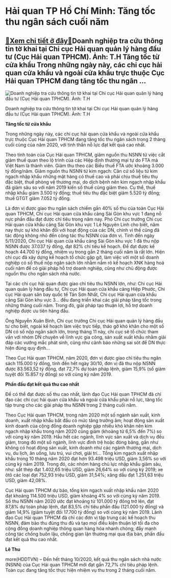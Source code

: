 Hải quan TP Hồ Chí Minh: Tăng tốc thu ngân sách cuối năm
========================================================

[:gift:Xem chi tiết ở đây:gift:](https://hddtvn.com/hai-quan-tp-ho-chi-minh-tang-toc-thu-ngan-sach-cuoi-nam/)Doanh nghiệp tra cứu thông tin tờ khai tại Chi cục Hải quan quản lý hàng đầu tư (Cục Hải quan TPHCM). Ảnh: T.H Tăng tốc từ cửa khẩu Trong những ngày này, các chi cục hải quan cửa khẩu và ngoài cửa khẩu trực thuộc Cục Hải quan TPHCM đang tăng tốc thu ngân …
----------------------------------------------------------------------------------------------------------------------------------------------------------------------------------------------------------------------------------------------------------------





![Doanh nghiệp tra cứu thông tin tờ khai tại Chi cục Hải quan quản lý hàng đầu tư  (Cục Hải quan TPHCM). 	Ảnh: T.H](https://hddtvn.com/wp-content/uploads/2021/01/5104_5-ScreenHunter_437.jpg "Doanh nghiệp tra cứu thông tin tờ khai tại Chi cục Hải quan quản lý hàng đầu tư  (Cục Hải quan TPHCM). 	Ảnh: T.H")


Doanh nghiệp tra cứu thông tin tờ khai tại Chi cục Hải quan quản lý hàng đầu tư (Cục Hải quan TPHCM). Ảnh: T.H



**Tăng tốc từ cửa khẩu**


Trong những ngày này, các chi cục hải quan cửa khẩu và ngoài cửa khẩu trực thuộc Cục Hải quan TPHCM đang tăng tốc thu ngân sách trong 2 tháng cuối cùng của năm 2020, với tinh thần nỗ lực đạt kết quả cao nhất.





Theo tính toán của Cục Hải quan TPHCM, giảm nguồn thu NSNN từ việc cắt giảm thuế quan theo lộ trình của các Hiệp định thương mại tự do FTA mà Việt Nam là thành viên. Giảm thu theo các Biểu thuế FTA ước khoảng 3.000 tỷ đồng/năm. Giảm nguồn thu NSNN từ kim ngạch: Căn cứ số liệu từ kim ngạch nhập khẩu những mặt hàng có thuế cao và phải chịu thuế tiêu thụ đặc biệt, thuế phòng vệ thương mại, do dịch bệnh nên kim ngạch nhập khẩu đã giảm sâu so với năm 2019 kiến số thuế cũng giảm theo. Cụ thể, thuế nhập khẩu giảm 3.500 tỷ đồng; thuế tiêu thụ đặc biệt giảm 5.520 tỷ đồng; thuế GTGT giảm 7.052 tỷ đồng.



Là đơn vị được giao thu ngân sách chiếm gần 40% số thu của toàn Cục Hải quan TPHCM, Chi cục Hải quan cửa khẩu cảng Sài Gòn khu vực 1 đang nỗ nực phấn đấu đạt được chỉ tiêu trong năm nay. Phó Chi cục trưởng Chi cục Hải quan cửa khẩu cảng Sài Gòn khu vực 1 Lê Nguyên Linh cho biết, năm nay thực sự khó khăn đối với hoạt động của các DN, chính vì thế cũng đã tác động không nhỏ đến công tác thu NSNN của đơn vị. Tính đến ngày 5/11/2020, Chi cục Hải quan cửa khẩu cảng Sài Gòn khu vực 1 đã thu nộp NSNN được 37.037 tỷ đồng, đạt 82% chỉ tiêu kế hoạch. Để đạt được kế hoạch 44.700 tỷ đồng, nhiệm vụ trong gần 2 tháng cuối năm là rất lớn. Hiện chi cục đã xây dựng kế hoạch tổ chức gặp gỡ, làm việc với một số doanh nghiệp có số thuế nộp ngân sách lớn nhằm nắm rõ kế hoạch XNK hàng hoá cuối năm để có giải pháp hỗ trợ doanh nghiệp, cũng như chủ động được nguồn thu cho ngân sách nhà nước.


Tại các chi cục hải quan được giao chỉ tiêu thu NSNN lớn, như: Chi cục Hải quan quản lý hàng đầu tư, Chi cục Hải quan cửa khẩu cảng Hiệp Phước, Chi cục Hải quan sân bay quốc tế Tân Sơn Nhất, Chi cục Hải quan cửa khẩu cảng Sài Gòn khu vực 3… đều đang triển khai các giải pháp tăng tốc trong những tháng cuối năm. Trong đó, giải pháp tạo thuận lợi, hỗ trợ doanh nghiệp được ưu tiên hàng đầu.


Ông Nguyễn Xuân Bình, Chi cục trưởng Chi cục Hải quan quản lý hàng đầu tư cho biết, ngoài kế hoạch làm việc trực tiếp, tháo gỡ khó khăn cho một số DN có số nộp ngân sách lớn, trong tháng 11 này, chi cục sẽ tổ chức tham vấn với nhóm DN chuyên về lĩnh vực gia công, sản xuất xuất khẩu nhằm giải đáp các vướng mắc phát sinh, cũng như cảnh báo những sai sót để DN thực hiện đúng quy định…


Theo Cục Hải quan TPHCM, năm 2020, đơn vị được giao chỉ tiêu thu ngân sách 115.000 tỷ đồng, tính đến hết ngày 30/10, đơn vị đã thu nộp NSNN được 83.563,52 tỷ đồng, đạt 72,7% dự toán pháp lệnh, giảm 15,9% (số giảm tuyệt đối 15.857 tỷ đồng) so với cùng kỳ năm 2019.


**Phấn đấu đạt kết quả thu cao nhất**


Để có thể đạt được số thu cao nhất, lãnh đạo Cục Hải quan TPHCM đã chỉ đạo các chi cục hải quan cửa khẩu và ngoài cửa khẩu phải nỗ lực, tăng tốc tập trung cho các giải pháp thu NSNN trong 2 tháng cuối năm.


Theo Cục Hải quan TPHCM, trong năm 2020 một số ngành sản xuất, kinh doanh, xuất nhập khẩu bắt đầu có mức tăng trưởng âm; hoạt động sản xuất kinh doanh của cộng đồng doanh nghiệp gặp nhiều khó khăn nên kim ngạch nhập khẩu trong năm 2020 cũng giảm (khoảng từ 6,5% đến 7%) so với cùng kỳ năm 2019. Hầu hết các ngành, lĩnh vực sản xuất và dịch vụ đều giảm, trong đó một số ngành, lĩnh vực đình trệ hoặc đóng băng, gần như không có hoạt động sản xuất, kinh doanh như các ngành thương mại, dịch vụ, du lịch, ăn uống, lưu trú, vui chơi, giải trí… Tổng kim ngạch xuất nhập khẩu trong 10 tháng năm 2020 đạt hơn 93.498 triệu USD, giảm 3,56% so với cùng kỳ năm 2019. Trong đó, các nhóm hàng chủ lực nhập khẩu giảm sâu, như: sắt thép đạt 1.402,65 triệu USD, giảm 26,64% so với cùng kỳ 2019; xe ôtô các loại đạt 752,93 triệu USD, giảm 31,54%; xăng dầu đạt 1.251,63 triệu USD, giảm 42,08%.


Cục Hải quan TPHCM dự báo, tổng kim ngạch xuất nhập khẩu năm 2020 đạt khoảng 114.500 triệu USD, giảm khoảng 4% so với cùng kỳ năm 2019. Số thu NSNN năm 2020 ước đạt khoảng từ 101.000 tỷ đồng trở lên, đạt 87,8% dự toán pháp lệnh, đạt 83,5% chỉ tiêu phấn đấu (121.000 tỷ đồng) và giảm 14,9% (giảm tuyệt đối 17.700 tỷ đồng) so với cùng kỳ năm 2019. Lãnh đạo Cục Hải quan TPHCM đã chỉ các đơn vị tập trung các kế hoạch thu NSNN, đảm bảo thu đúng thu đủ và tạo mọi điều kiện thuận lợi tối đa cho cộng đồng doanh nghiệp thông quan hàng hóa nhanh chóng; đẩy mạnh công tác chống buôn lậu, chống gian lận thương mại qua địa bàn, phấn đấu đạt kết quả thu cao nhất.




**Lê Thu**



more(HDDTVN) – Đến hết tháng 10/2020, kết quả thu ngân sách nhà nước (NSNN) của Cục Hải quan TPHCM mới đạt gần 72,7% chỉ tiêu pháp lệnh. Toàn cục đang tăng tốc thực hiện nhiệm vụ thu trong 2 tháng cuối năm.

